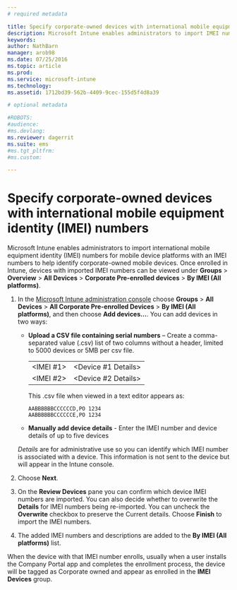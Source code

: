 ```yaml
---
# required metadata

title: Specify corporate-owned devices with international mobile equipment identity (IMEI) numbers | Microsoft Intune
description: Microsoft Intune enables administrators to import IMEI numbers for mobile device platforms to help identify corporate-owned mobile devices
keywords:
author: NathBarn
manager: arob98
ms.date: 07/25/2016
ms.topic: article
ms.prod:
ms.service: microsoft-intune
ms.technology:
ms.assetid: 1712bd39-562b-4409-9cec-155d5f4d8a39

# optional metadata

#ROBOTS:
#audience:
#ms.devlang:
ms.reviewer: dagerrit
ms.suite: ems
#ms.tgt_pltfrm:
#ms.custom:

---
```


# Specify corporate-owned devices with international mobile equipment identity (IMEI) numbers
Microsoft Intune enables administrators to import international mobile equipment identity (IMEI) numbers for mobile device platforms with an IMEI numbers to help identify corporate-owned mobile devices. Once enrolled in Intune, devices with imported IMEI numbers can be viewed under **Groups** > **Overview** > **All Devices** > **Corporate Pre-enrolled devices** > **By IMEI (All platforms)**.

1. In the [Microsoft Intune administration console](http://manage.microsoft.com) choose **Groups** &gt; **All Devices** &gt; **All Corporate Pre-enrolled Devices** &gt; **By IMEI (All platforms)**, and then choose **Add devices…**. You can add devices in two ways:

    -   **Upload a CSV file containing serial numbers** – Create a comma-separated value (.csv) list of two columns without a header, limited to 5000 devices or 5MB per csv file.

        |||
        |-|-|
        |&lt;IMEI #1&gt;|&lt;Device #1 Details&gt;|
        |&lt;IMEI #2&gt;|&lt;Device #2 Details&gt;|
        This .csv file when viewed in a text editor appears as:

        ```
        AABBBBBBCCCCCCD,PO 1234
        AABBBBBBCCCCCCE,PO 1234
        ```

    -   **Manually add device details** - Enter the IMEI number and device details of up to five devices

   *Details* are for administrative use so you can identify which IMEI number is associated with a device. This information is not sent to the device but will appear in the Intune console.

2.   Choose **Next**.
3.  On the **Review Devices** pane you can confirm which device IMEI numbers are imported. You can also decide whether to overwrite the **Details** for IMEI numbers being re-imported. You can uncheck the **Overwrite** checkbox to preserve the Current details. Choose **Finish** to import the IMEI numbers.
4.  The added IMEI numbers and descriptions are added to the **By IMEI (All platforms)** list.

When the device with that IMEI number enrolls, usually when a user installs the Company Portal app and completes the enrollment process, the device will be tagged as Corporate owned and appear as enrolled in the **IMEI Devices** group.
